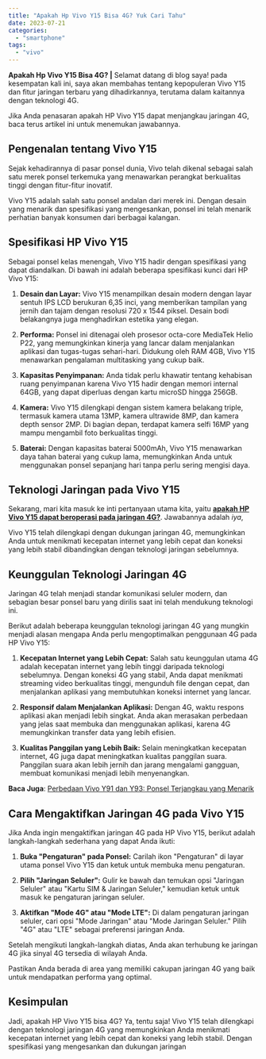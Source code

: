 ```yaml
---
title: "Apakah Hp Vivo Y15 Bisa 4G? Yuk Cari Tahu"
date: 2023-07-21
categories: 
  - "smartphone"
tags: 
  - "vivo"
---
```


**Apakah Hp Vivo Y15 Bisa 4G? |** Selamat datang di blog saya! pada kesempatan kali ini, saya akan membahas tentang kepopuleran Vivo Y15 dan fitur jaringan terbaru yang dihadirkannya, terutama dalam kaitannya dengan teknologi 4G.

Jika Anda penasaran apakah HP Vivo Y15 dapat menjangkau jaringan 4G, baca terus artikel ini untuk menemukan jawabannya.

## **Pengenalan tentang Vivo Y15**

Sejak kehadirannya di pasar ponsel dunia, Vivo telah dikenal sebagai salah satu merek ponsel terkemuka yang menawarkan perangkat berkualitas tinggi dengan fitur-fitur inovatif.

Vivo Y15 adalah salah satu ponsel andalan dari merek ini. Dengan desain yang menarik dan spesifikasi yang mengesankan, ponsel ini telah menarik perhatian banyak konsumen dari berbagai kalangan.

## **Spesifikasi HP Vivo Y15**

Sebagai ponsel kelas menengah, Vivo Y15 hadir dengan spesifikasi yang dapat diandalkan. Di bawah ini adalah beberapa spesifikasi kunci dari HP Vivo Y15:

1. **Desain dan Layar:** Vivo Y15 menampilkan desain modern dengan layar sentuh IPS LCD berukuran 6,35 inci, yang memberikan tampilan yang jernih dan tajam dengan resolusi 720 x 1544 piksel. Desain bodi belakangnya juga menghadirkan estetika yang elegan.
    
2. **Performa:** Ponsel ini ditenagai oleh prosesor octa-core MediaTek Helio P22, yang memungkinkan kinerja yang lancar dalam menjalankan aplikasi dan tugas-tugas sehari-hari. Didukung oleh RAM 4GB, Vivo Y15 menawarkan pengalaman multitasking yang cukup baik.
    
3. **Kapasitas Penyimpanan:** Anda tidak perlu khawatir tentang kehabisan ruang penyimpanan karena Vivo Y15 hadir dengan memori internal 64GB, yang dapat diperluas dengan kartu microSD hingga 256GB.
    
4. **Kamera:** Vivo Y15 dilengkapi dengan sistem kamera belakang triple, termasuk kamera utama 13MP, kamera ultrawide 8MP, dan kamera depth sensor 2MP. Di bagian depan, terdapat kamera selfi 16MP yang mampu mengambil foto berkualitas tinggi.
    
5. **Baterai:** Dengan kapasitas baterai 5000mAh, Vivo Y15 menawarkan daya tahan baterai yang cukup lama, memungkinkan Anda untuk menggunakan ponsel sepanjang hari tanpa perlu sering mengisi daya.
    

## **Teknologi Jaringan pada Vivo Y15**

Sekarang, mari kita masuk ke inti pertanyaan utama kita, yaitu [**apakah HP Vivo Y15 dapat beroperasi pada jaringan 4G?**](https://ajiekusumadhany.com/apakah-hp-vivo-y15-bisa-4g/). Jawabannya adalah _iya_,

Vivo Y15 telah dilengkapi dengan dukungan jaringan 4G, memungkinkan Anda untuk menikmati kecepatan internet yang lebih cepat dan koneksi yang lebih stabil dibandingkan dengan teknologi jaringan sebelumnya.

## **Keunggulan Teknologi Jaringan 4G**

Jaringan 4G telah menjadi standar komunikasi seluler modern, dan sebagian besar ponsel baru yang dirilis saat ini telah mendukung teknologi ini.

Berikut adalah beberapa keunggulan teknologi jaringan 4G yang mungkin menjadi alasan mengapa Anda perlu mengoptimalkan penggunaan 4G pada HP Vivo Y15:

1. **Kecepatan Internet yang Lebih Cepat:** Salah satu keunggulan utama 4G adalah kecepatan internet yang lebih tinggi daripada teknologi sebelumnya. Dengan koneksi 4G yang stabil, Anda dapat menikmati streaming video berkualitas tinggi, mengunduh file dengan cepat, dan menjalankan aplikasi yang membutuhkan koneksi internet yang lancar.
    
2. **Responsif dalam Menjalankan Aplikasi:** Dengan 4G, waktu respons aplikasi akan menjadi lebih singkat. Anda akan merasakan perbedaan yang jelas saat membuka dan menggunakan aplikasi, karena 4G memungkinkan transfer data yang lebih efisien.
    
3. **Kualitas Panggilan yang Lebih Baik:** Selain meningkatkan kecepatan internet, 4G juga dapat meningkatkan kualitas panggilan suara. Panggilan suara akan lebih jernih dan jarang mengalami gangguan, membuat komunikasi menjadi lebih menyenangkan.
    

**Baca Juga**: [Perbedaan Vivo Y91 dan Y93: Ponsel Terjangkau yang Menarik](https://ajiekusumadhany.com/perbedaan-vivo-y91-dan-y93-ponsel-terjangkau-yang-menarik/)

## **Cara Mengaktifkan Jaringan 4G pada Vivo Y15**

Jika Anda ingin mengaktifkan jaringan 4G pada HP Vivo Y15, berikut adalah langkah-langkah sederhana yang dapat Anda ikuti:

1. **Buka "Pengaturan" pada Ponsel:** Carilah ikon "Pengaturan" di layar utama ponsel Vivo Y15 dan ketuk untuk membuka menu pengaturan.
    
2. **Pilih "Jaringan Seluler":** Gulir ke bawah dan temukan opsi "Jaringan Seluler" atau "Kartu SIM & Jaringan Seluler," kemudian ketuk untuk masuk ke pengaturan jaringan seluler.
    
3. **Aktifkan "Mode 4G" atau "Mode LTE":** Di dalam pengaturan jaringan seluler, cari opsi "Mode Jaringan" atau "Mode Jaringan Seluler." Pilih "4G" atau "LTE" sebagai preferensi jaringan Anda.
    

Setelah mengikuti langkah-langkah diatas, Anda akan terhubung ke jaringan 4G jika sinyal 4G tersedia di wilayah Anda.

Pastikan Anda berada di area yang memiliki cakupan jaringan 4G yang baik untuk mendapatkan performa yang optimal.

## **Kesimpulan**

Jadi, apakah HP Vivo Y15 bisa 4G? Ya, tentu saja! Vivo Y15 telah dilengkapi dengan teknologi jaringan 4G yang memungkinkan Anda menikmati kecepatan internet yang lebih cepat dan koneksi yang lebih stabil. Dengan spesifikasi yang mengesankan dan dukungan jaringan
